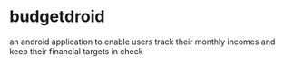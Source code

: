 budgetdroid
===========

an android application to enable users track their monthly incomes and keep their financial targets in check
